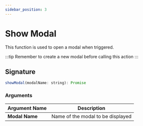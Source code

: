 ```yaml
---
sidebar_position: 3
---
```

# Show Modal

This function is used to open a modal when triggered.

<VideoEmbed host="youtube" videoId="ezkURutlOY4" title="Show Modal" caption="Show Modal"/>


:::tip
Remember to create a new modal before calling this action
:::

## Signature

```javascript
showModal(modalName: string): Promise
```

### Arguments

| Argument Name  | Description                       |
| -------------- | --------------------------------- |
| **Modal Name** | Name of the modal to be displayed |
